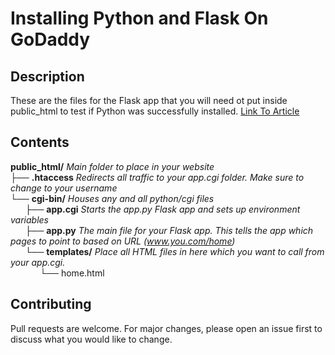 # Installing Python and Flask On GoDaddy

## Description
These are the files for the Flask app that you will need ot put inside public_html to test if Python was successfully installed.
[Link To Article](https://medium.com/@jordan.b.ireland/installing-python-3-and-flask-on-godaddy-1635fe6f24bc)

## Contents

**public_html/** *Main folder to place in your website* <br />
├── **.htaccess** *Redirects all traffic to your app.cgi folder. Make sure to change to your username* <br />
└── **cgi-bin/** *Houses any and all python/cgi files* <br />
&nbsp;&nbsp;&nbsp;&nbsp;&nbsp;&nbsp;├── **app.cgi** *Starts the app.py Flask app and sets up environment variables* <br />
&nbsp;&nbsp;&nbsp;&nbsp;&nbsp;&nbsp;├── **app.py** *The main file for your Flask app. This tells the app which pages to point to based on URL (www.you.com/home)* <br />
&nbsp;&nbsp;&nbsp;&nbsp;&nbsp;&nbsp;└── **templates/** *Place all HTML files in here which you want to call from your app.cgi.*<br />
&nbsp;&nbsp;&nbsp;&nbsp;&nbsp;&nbsp;&nbsp;&nbsp;&nbsp;&nbsp;&nbsp;&nbsp;└── home.html

## Contributing
Pull requests are welcome. For major changes, please open an issue first to discuss what you would like to change.